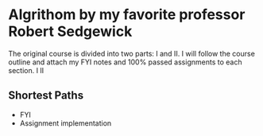 # Algrithom by my favorite professor Robert Sedgewick 
The original course is divided into two parts: I and II. I will follow the course outline and attach my FYI notes and 100% passed assignments to each section.
I
II
## Shortest Paths
+ FYI
+ Assignment implementation
